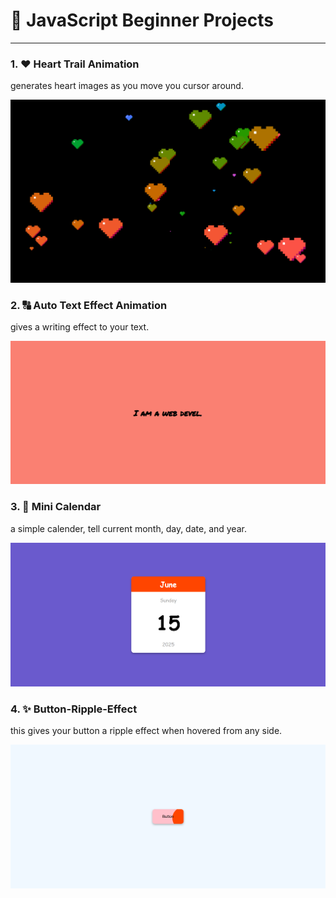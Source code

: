 # 🚀 JavaScript Beginner Projects
---
### 1. ❤ Heart Trail Animation
generates heart images as you move you cursor around.

![heart-trail-animation](Heart-Trail-Animation/heart-trail-animation.png)

### 2. 🔠 Auto Text Effect Animation
gives a writing effect to your text.

![auto-text-effect-animation](Auto-Text-Effect-Animation/auto-text-effect-animation.png)

### 3. 📅 Mini Calendar
a simple calender, tell current month, day, date, and year.

![mini-calendar](Mini-Calender/mini-calender.png)

### 4. ✨ Button-Ripple-Effect
this gives your button a ripple effect when hovered from any side.

![button-ripple-effect](Button-Ripple-Effect/button-ripple-effect.png)